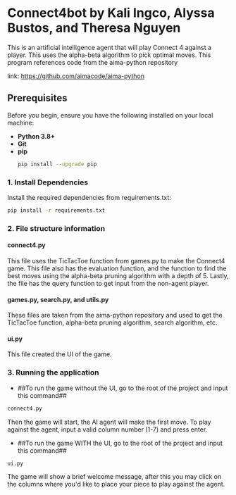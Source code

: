 # Connect4bot by Kali Ingco, Alyssa Bustos, and Theresa Nguyen 
This is an artificial intelligence agent that will play Connect 4 against a player. This uses the alpha-beta algorithm to pick optimal moves. 
This program references code from the aima-python repository 

link: https://github.com/aimacode/aima-python

## Prerequisites

Before you begin, ensure you have the following installed on your local machine:

- **Python 3.8+**
- **Git**
- **pip**
   ```bash
  pip install --upgrade pip
  ```

### 1. Install Dependencies

Install the required dependencies from requirements.txt:

```bash
pip install -r requirements.txt
```
### 2. File structure information

#### connect4.py
  This file uses the TicTacToe function from games.py to make the Connect4 game. This file also has the evaluation function, and the function to find the best moves using the alpha-beta pruning algorithm with a depth of 5. Lastly, the file has the query function to get input from the non-agent player. 

#### games.py, search.py, and utils.py
   These files are taken from the aima-python repository and used to get the TicTacToe function, alpha-beta pruning algorithm, search algorithm, etc.

#### ui.py 
   This file created the UI of the game. 

### 3. Running the application

   - ##To run the game without the UI, go to the root of the project and input this command##
   ```bash
connect4.py
```
   Then the game will start, the AI agent will make the first move. To play against the agent, input a valid column number (1-7) and press enter.
   
   - ##To run the game WITH the UI, go to the root of the project and input this command## 
   ```bash
ui.py
```
   The game will show a brief welcome message, after this you may click on the columns where you'd like to place your piece to play against the agent.




